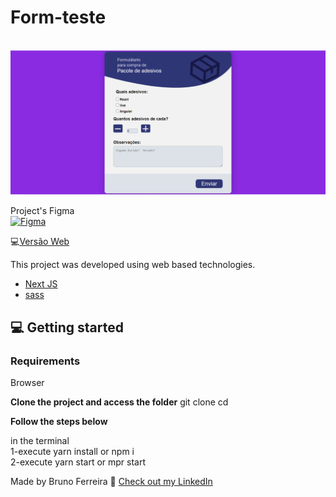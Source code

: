 # Form-teste

<br/>

<img src=".github/previw.PNG" width="750" alt="My Money previw">

Project's Figma<br/>
[![Figma](https://img.shields.io/badge/-Figma-ffbaba?style=flat-square&logo=figma)](https://www.figma.com/file/sjm4JVBTNSJkpqXXWzd50B/Untitled?node-id=1%3A4)

💻[Versão Web](https://form-teste.vercel.app/)


This project was developed using web based technologies.

- [Next JS](https://nextjs.org/docs)
- [sass](https://sass-lang.com/)

## 💻 Getting started

### Requirements
Browser

**Clone the project and access the folder**
git clone <Url of the project>
cd <folder of the project>

**Follow the steps below**

in the terminal <br/>
1-execute yarn install or npm i <br/>
2-execute yarn start or mpr start 


Made  by Bruno Ferreira 👋 [Check out my LinkedIn](https://www.linkedin.com/in/bruno-ferreira-santos-6b2428214/)

